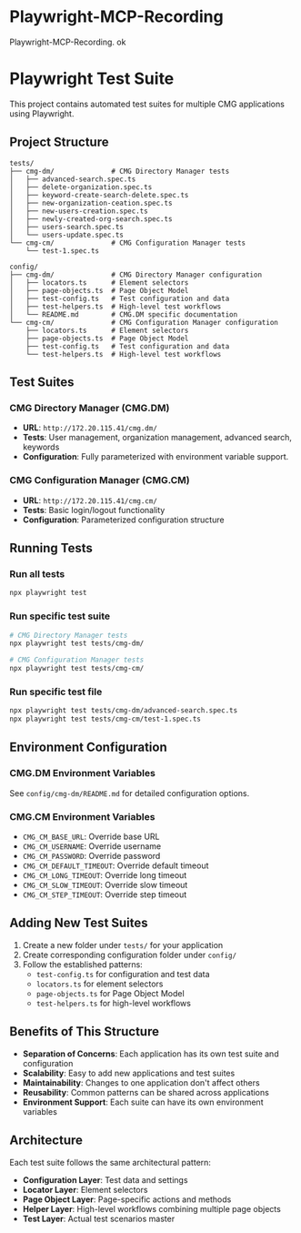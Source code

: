 # Playwright-MCP-Recording
Playwright-MCP-Recording. ok
# Playwright Test Suite

This project contains automated test suites for multiple CMG applications using Playwright.

## Project Structure

```
tests/
├── cmg-dm/              # CMG Directory Manager tests
│   ├── advanced-search.spec.ts
│   ├── delete-organization.spec.ts
│   ├── keyword-create-search-delete.spec.ts
│   ├── new-organization-ceation.spec.ts
│   ├── new-users-creation.spec.ts
│   ├── newly-created-org-search.spec.ts
│   ├── users-search.spec.ts
│   └── users-update.spec.ts
└── cmg-cm/              # CMG Configuration Manager tests
    └── test-1.spec.ts

config/
├── cmg-dm/              # CMG Directory Manager configuration
│   ├── locators.ts      # Element selectors
│   ├── page-objects.ts  # Page Object Model
│   ├── test-config.ts   # Test configuration and data
│   ├── test-helpers.ts  # High-level test workflows
│   └── README.md        # CMG.DM specific documentation
└── cmg-cm/              # CMG Configuration Manager configuration
    ├── locators.ts      # Element selectors
    ├── page-objects.ts  # Page Object Model
    ├── test-config.ts   # Test configuration and data
    └── test-helpers.ts  # High-level test workflows
```

## Test Suites

### CMG Directory Manager (CMG.DM)
- **URL**: `http://172.20.115.41/cmg.dm/`
- **Tests**: User management, organization management, advanced search, keywords
- **Configuration**: Fully parameterized with environment variable support.

### CMG Configuration Manager (CMG.CM)
- **URL**: `http://172.20.115.41/cmg.cm/`
- **Tests**: Basic login/logout functionality
- **Configuration**: Parameterized configuration structure

## Running Tests

### Run all tests
```bash
npx playwright test
```

### Run specific test suite
```bash
# CMG Directory Manager tests
npx playwright test tests/cmg-dm/

# CMG Configuration Manager tests
npx playwright test tests/cmg-cm/
```

### Run specific test file
```bash
npx playwright test tests/cmg-dm/advanced-search.spec.ts
npx playwright test tests/cmg-cm/test-1.spec.ts
```

## Environment Configuration

### CMG.DM Environment Variables
See `config/cmg-dm/README.md` for detailed configuration options.

### CMG.CM Environment Variables
- `CMG_CM_BASE_URL`: Override base URL
- `CMG_CM_USERNAME`: Override username
- `CMG_CM_PASSWORD`: Override password
- `CMG_CM_DEFAULT_TIMEOUT`: Override default timeout
- `CMG_CM_LONG_TIMEOUT`: Override long timeout
- `CMG_CM_SLOW_TIMEOUT`: Override slow timeout
- `CMG_CM_STEP_TIMEOUT`: Override step timeout

## Adding New Test Suites

1. Create a new folder under `tests/` for your application
2. Create corresponding configuration folder under `config/`
3. Follow the established patterns:
   - `test-config.ts` for configuration and test data
   - `locators.ts` for element selectors
   - `page-objects.ts` for Page Object Model
   - `test-helpers.ts` for high-level workflows

## Benefits of This Structure

- **Separation of Concerns**: Each application has its own test suite and configuration
- **Scalability**: Easy to add new applications and test suites
- **Maintainability**: Changes to one application don't affect others
- **Reusability**: Common patterns can be shared across applications
- **Environment Support**: Each suite can have its own environment variables

## Architecture

Each test suite follows the same architectural pattern:
- **Configuration Layer**: Test data and settings
- **Locator Layer**: Element selectors
- **Page Object Layer**: Page-specific actions and methods
- **Helper Layer**: High-level workflows combining multiple page objects
- **Test Layer**: Actual test scenarios
master
